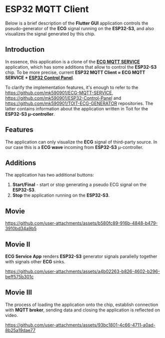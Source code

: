 # ESP32 MQTT Client

Below is a brief description of the __Flutter GUI__ application controls the pseudo-generator of the __ECG__ signal running on the __ESP32-S3__, and also visualizes the signal generated by this chip.

## Introduction

In essence, this application is a clone of the [__ECG MQTT SERVICE__](https://github.com/mk590901/ECG-MQTT-SERVICE) application, which has some additions that allow to control the __ESP32-S3__ chip. To be more precise, current __ESP32 MQTT Client ≈ ECG MQTT SERVICE + [ESP32 Control Panel](https://github.com/mk590901/ESP32-Control-Panel)__.

To clarify the implementation features, it's enough to refer to the https://github.com/mk590901/ECG-MQTT-SERVICE, https://github.com/mk590901/ESP32-Control-Panel and https://github.com/mk590901/TOIT-ECG-GENERATOR repositories. The latter contains information about the application written in Toit for the __ESP32-S3 μ-controller__.

## Features

The application can only visualize the __ECG__ signal of third-party source. In our case this is a __ECG wave__ incoming from __ESP32-S3__ μ-controller.

## Additions

The application has two additional buttons:

1) __Start/Final__ - start or stop generating a pseudo ECG signal on the __ESP32-S3__.
2) __Stop__ the application running on the __ESP32-S3__.

## Movie

https://github.com/user-attachments/assets/b580fc89-916b-4848-b479-3910bd34a9b5

## Movie II

__ECG Service App__ renders __ESP32-S3__ generator signals parallelly together with signals other __ECG__ sinks.

https://github.com/user-attachments/assets/a4b02263-b826-4602-b296-beff575b301c

## Movie III

The process of loading the application onto the chip, establish connection with __MQTT broker__, sending data and closing the application is reflected on video.

https://github.com/user-attachments/assets/93bc1801-4c66-4711-a0ad-8b25a19dae77



